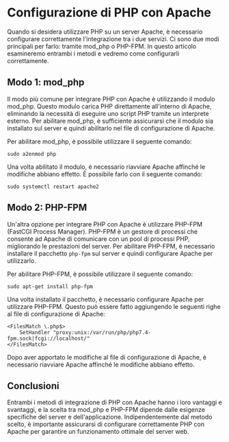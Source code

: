 # Configurazione di PHP con Apache

Quando si desidera utilizzare PHP su un server Apache, è necessario configurare correttamente l'integrazione tra i due servizi. Ci sono due modi principali per farlo: tramite mod_php o PHP-FPM. In questo articolo esamineremo entrambi i metodi e vedremo come configurarli correttamente.

## Modo 1: mod_php

Il modo più comune per integrare PHP con Apache è utilizzando il modulo mod_php. Questo modulo carica PHP direttamente all'interno di Apache, eliminando la necessità di eseguire uno script PHP tramite un interprete esterno. Per abilitare mod_php, è sufficiente assicurarsi che il modulo sia installato sul server e quindi abilitarlo nel file di configurazione di Apache.

Per abilitare mod_php, è possibile utilizzare il seguente comando:

```
sudo a2enmod php
```

Una volta abilitato il modulo, è necessario riavviare Apache affinché le modifiche abbiano effetto. È possibile farlo con il seguente comando:

```
sudo systemctl restart apache2
```

## Modo 2: PHP-FPM

Un'altra opzione per integrare PHP con Apache è utilizzare PHP-FPM (FastCGI Process Manager). PHP-FPM è un gestore di processi che consente ad Apache di comunicare con un pool di processi PHP, migliorando le prestazioni del server. Per abilitare PHP-FPM, è necessario installare il pacchetto `php-fpm` sul server e quindi configurare Apache per utilizzarlo.

Per abilitare PHP-FPM, è possibile utilizzare il seguente comando:

```
sudo apt-get install php-fpm
```

Una volta installato il pacchetto, è necessario configurare Apache per utilizzare PHP-FPM. Questo può essere fatto aggiungendo le seguenti righe al file di configurazione di Apache:

```
<FilesMatch \.php$>
    SetHandler "proxy:unix:/var/run/php/php7.4-fpm.sock|fcgi://localhost/"
</FilesMatch>
```

Dopo aver apportato le modifiche al file di configurazione di Apache, è necessario riavviare Apache affinché le modifiche abbiano effetto.

## Conclusioni

Entrambi i metodi di integrazione di PHP con Apache hanno i loro vantaggi e svantaggi, e la scelta tra mod_php e PHP-FPM dipende dalle esigenze specifiche del server e dell'applicazione. Indipendentemente dal metodo scelto, è importante assicurarsi di configurare correttamente PHP con Apache per garantire un funzionamento ottimale del server web.